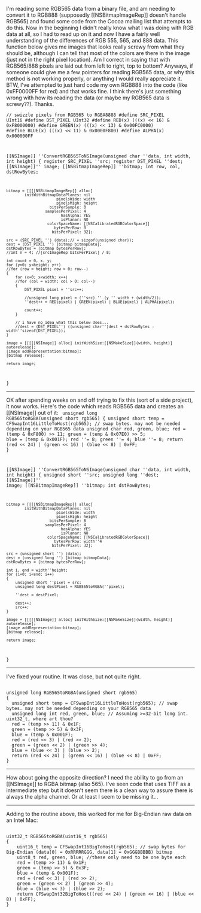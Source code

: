 I'm reading some RGB565 data from a binary file, and am needing to convert it to RGB888 (supposedly [[NSBitmapImageRep]] doesn't handle RGB565) and found some code from the Cocoa mailing list that attempts to do this. Now in the beginning I didn't really know what I was doing with RGB data at all, so I had to read up on it and now I have a fairly well understanding of the differences of RGB 555, 565, and 888 data. This function below gives me images that looks really screwy from what they should be, although I can tell that most of the colors are there in the image (just not in the right pixel location). Am I correct in saying that with RGB565/888 pixels are laid out from left to right, top to bottom? Anyways, if someone could give me a few pointers for reading RGB565 data, or why this method is not working properly, or anything I would really appreciate it. BTW, I've attempted to just hard code my own RGB888 into the code (like 0xFF0000FF for red) and that works fine. I think there's just something wrong with how its reading the data (or maybe my RGB565 data is screwy??). Thanks.

<code>// swizzle pixels from RGB565 to RGBA8888
#define SRC_PIXEL    UInt16
#define DST_PIXEL    UInt32
#define RED(x)        (((x) << 16) & 0xF8000000)
#define GREEN(x)    (((x) << 13) & 0x00FC0000)
#define BLUE(x)        (((x) << 11) & 0x0000F800)
#define ALPHA(x)    0x000000FF

[[NSImage]] ''ConvertRGB565ToNSImage(unsigned char ''data, int width, int height)
{
    register SRC_PIXEL ''src;
    register DST_PIXEL ''dest;
    [[NSImage]]'' image;
    [[NSBitmapImageRep]] ''bitmap;
    int row, col, dstRowBytes;
	
    bitmap = [[[[NSBitmapImageRep]] alloc]
            initWithBitmapDataPlanes: nil
                          pixelsWide: width
						  pixelsHigh: height
					   bitsPerSample: 8
					 samplesPerPixel: 4
                            hasAlpha: YES
							isPlanar: NO
                      colorSpaceName: [[NSCalibratedRGBColorSpace]]
						 bytesPerRow: 0
						bitsPerPixel: 32];
	
    src = (SRC_PIXEL '') (data);// + sizeof(unsigned char));
    dest = (DST_PIXEL '') [bitmap bitmapData];
    dstRowBytes = [bitmap bytesPerRow];
	//int n = 4; //[srcImageRep bitsPerPixel] / 8;
	
	int count = 0, x, y;
	for (y=0; y<height; y++)
    //for (row = height; row > 0; row--)
    {
		for (x=0; x<width; x++)
        //for (col = width; col > 0; col--)
        {
            DST_PIXEL pixel = ''src++;

			//unsigned long pixel = (''src) '' (y '' width + (width/2));
            ''dest++ = RED(pixel) | GREEN(pixel) | BLUE(pixel) | ALPHA(pixel);
			
			count++;
        }
        
        // i have no idea what this below does...
        //dest = (DST_PIXEL'') ((unsigned char'')dest + dstRowBytes - width''sizeof(DST_PIXEL));
    }
	
    image = [[[[[NSImage]] alloc] initWithSize:[[NSMakeSize]](width, height)] autorelease];
    [image addRepresentation:bitmap];
    [bitmap release];
	
    return image;
}</code>

----

OK after spending weeks on and off trying to fix this (sort of a side project), it now works. Here's the code which reads RGB565 data and creates an [[NSImage]] out of it:
<code>
unsigned long RGB565toRGBA(unsigned short rgb565)
{
	unsigned short temp = CFSwapInt16LittleToHost(rgb565); // swap bytes. may not be needed depending on your RGB565 data
	unsigned char red, green, blue;
	red = (temp & 0xF800) >> 11;
	green = (temp & 0x07E0) >> 5;
	blue = (temp & 0x001F);	
	red ''= 8;
	green ''= 4;
	blue ''= 8;
	return (red << 24) | (green << 16) | (blue << 8) | 0xFF;
}

[[NSImage]] ''ConvertRGB565ToNSImage(unsigned char ''data, int width, int height)
{
	unsigned short ''src;
	unsigned long ''dest;
	[[NSImage]]'' image;
	[[NSBitmapImageRep]] ''bitmap;
	int dstRowBytes;
	
	bitmap = [[[[NSBitmapImageRep]] alloc]
            initWithBitmapDataPlanes: nil
                          pixelsWide: width
						  pixelsHigh: height
					   bitsPerSample: 8
					 samplesPerPixel: 4
                            hasAlpha: YES
							isPlanar: NO
                      colorSpaceName: [[NSCalibratedRGBColorSpace]]
						 bytesPerRow: width''4
						bitsPerPixel: 32];
	
	src = (unsigned short '') (data);
	dest = (unsigned long '') [bitmap bitmapData];
	dstRowBytes = [bitmap bytesPerRow];
	
	int i, end = width''height;
	for (i=0; i<end; i++)
	{
		unsigned short ''pixel = src;
		unsigned long destPixel = RGB565toRGBA(''pixel);
		
		''dest = destPixel;
		
		dest++;
		src++;
	}
	
	image = [[[[[NSImage]] alloc] initWithSize:[[NSMakeSize]](width, height)] autorelease];
	[image addRepresentation:bitmap];
	[bitmap release];
	
	return image;
}
</code>

----

I've fixed your routine.  It was close, but not quite right.

<code>
unsigned long RGB565toRGBA(unsigned short rgb565)
{
  unsigned short temp = CFSwapInt16LittleToHost(rgb565); // swap bytes. may not be needed depending on your RGB565 data
  unsigned long int red, green, blue; // Assuming >=32-bit long int.  uint32_t, where art thou?
  red = (temp >> 11) & 0x1F;
  green = (temp >> 5) & 0x3F;
  blue = (temp & 0x001F);    
  red = (red << 3) | (red >> 2);
  green = (green << 2) | (green >> 4);
  blue = (blue << 3) | (blue >> 2);
  return (red << 24) | (green << 16) | (blue << 8) | 0xFF;
}
</code>

----

How about going the opposite direction? I need the ability to go from an [[NSImage]] to RGBA bitmap (also 565). I've seen code that uses TIFF as a intermediate step but it doesn't seem there is a clean way to assure there is always the alpha channel. Or at least I seem to be missing it...

----
Adding to the routine above, this worked for me for Big-Endian raw data on an Intel Mac:

<code>
uint32_t RGB565toRGBA(uint16_t rgb565)
{
	uint16_t temp = CFSwapInt16BigToHost(rgb565); // swap bytes for Big-Endian (data[0] = 0xRRRRRGGG, data[1] = 0xGGGBBBBB) bitmap
	uint8_t red, green, blue; //these only need to be one byte each
	red = (temp >> 11) & 0x1F;
	green = (temp >> 5) & 0x3F;
	blue = (temp & 0x001F);    
	red = (red << 3) | (red >> 2);
	green = (green << 2) | (green >> 4);
	blue = (blue << 3) | (blue >> 2);	
	return CFSwapInt32BigToHost((red << 24) | (green << 16) | (blue << 8) | 0xFF);
}
</code>